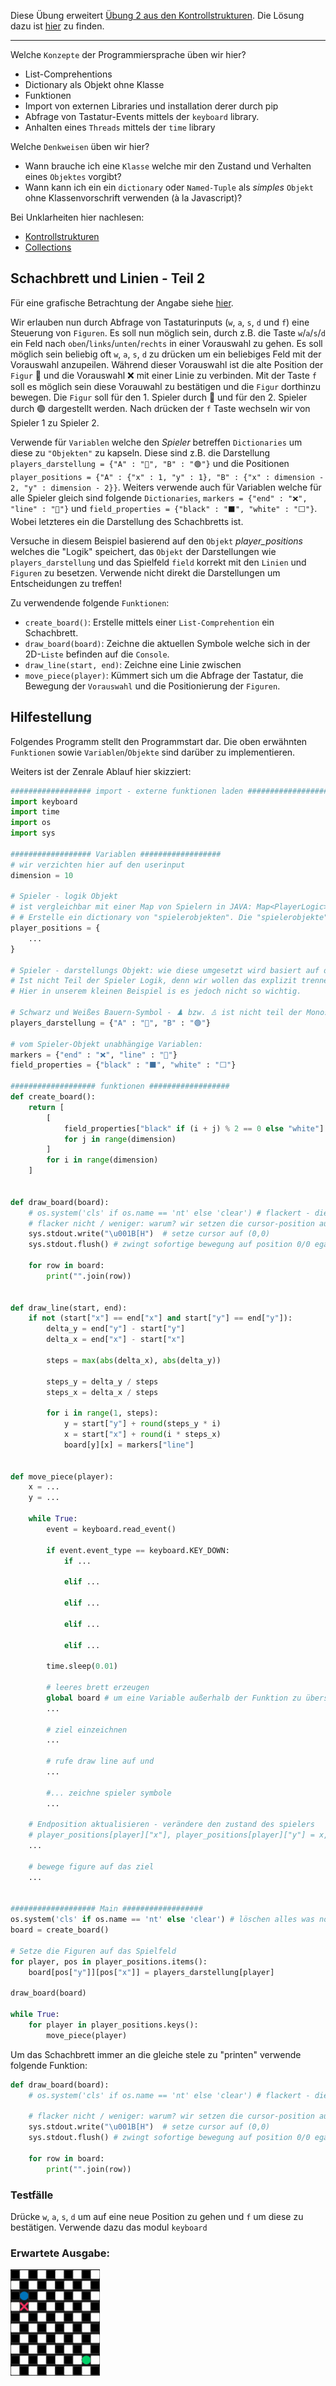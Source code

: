 Diese Übung erweitert [Übung 2 aus den Kontrollstrukturen](../../L03Kontrollstrukturen/exercise2-linien_am_schachbrett/angabe.md). Die Lösung dazu ist [hier](../../L03Kontrollstrukturen/exercise2-linien_am_schachbrett/solution/schachbrett_fall_4.py) zu finden.

---

Welche ``Konzepte`` der Programmiersprache üben wir hier?
* List-Comprehentions
* Dictionary als Objekt ohne Klasse
* Funktionen
* Import von externen Libraries und installation derer durch pip
* Abfrage von Tastatur-Events mittels der ``keyboard`` library.
* Anhalten eines ``Threads`` mittels der ``time`` library

Welche ``Denkweisen`` üben wir hier?
* Wann brauche ich eine ``Klasse`` welche mir den Zustand und Verhalten eines ``Objektes`` vorgibt?
* Wann kann ich ein ein ``dictionary`` oder ``Named-Tuple`` als *simples* ``Objekt`` ohne Klassenvorschrift verwenden (à la Javascript)?

Bei Unklarheiten hier nachlesen:
* [Kontrollstrukturen](../../L03Kontrollstrukturen/L03.2SchleifenUndComprehentions.md)
* [Collections](../L5.1Collections.md)

## Schachbrett und Linien - Teil 2
Für eine grafische Betrachtung der Angabe siehe [hier](#erwartete-ausgabe).

Wir erlauben nun durch Abfrage von Tastaturinputs (``w``, ``a``, ``s``, ``d`` und ``f``) eine Steuerung von ``Figuren``. Es soll nun möglich sein, durch z.B. die Taste ``w``/``a``/``s``/``d`` ein Feld nach ``oben``/``links``/``unten``/``rechts`` in einer Vorauswahl zu gehen. Es soll möglich sein beliebig oft ``w``, ``a``, ``s``, ``d`` zu drücken um ein beliebiges Feld mit der Vorauswahl anzupeilen. Während dieser Vorauswahl ist die alte Position der ``Figur`` 🔵 und die Vorauswahl ❌ mit einer Linie zu verbinden. Mit der Taste ``f`` soll es möglich sein diese Vorauwahl zu bestätigen und die ``Figur`` dorthinzu bewegen. Die ``Figur`` soll für den 1. Spieler durch 🔵 und für den 2. Spieler durch 🟢 dargestellt werden. Nach drücken der ``f`` Taste wechseln wir von Spieler 1 zu Spieler 2.

Verwende für ``Variablen`` welche den *Spieler* betreffen ``Dictionaries`` um diese zu ``"Objekten"`` zu kapseln. Diese sind z.B. die Darstellung ``players_darstellung = {"A" : "🔵", "B" : "🟢"}`` und die Positionen ``player_positions = {"A" : {"x" : 1, "y" : 1}, "B" : {"x" : dimension - 2, "y" : dimension - 2}}``. Weiters verwende auch für Variablen welche für alle Spieler gleich sind folgende ``Dictionaries``, ``markers = {"end" : "❌", "line" : "🔸"}`` und ``field_properties = {"black" : "⬛", "white" : "⬜"}``. Wobei letzteres ein die Darstellung des Schachbretts ist.

Versuche in diesem Beispiel basierend auf den ``Objekt`` *player_positions* welches die "Logik" speichert, das ``Objekt`` der Darstellungen wie ``players_darstellung`` und das Spielfeld ``field`` korrekt mit den ``Linien`` und ``Figuren`` zu besetzen. Verwende nicht direkt die Darstellungen um Entscheidungen zu treffen!

Zu verwendende folgende ``Funktionen``:
* ``create_board()``: Erstelle mittels einer ``List-Comprehention`` ein Schachbrett.
* ``draw_board(board)``: Zeichne die aktuellen Symbole welche sich in der 2D-``Liste`` befinden auf die ``Console``.
* ``draw_line(start, end)``: Zeichne eine Linie zwischen
* ``move_piece(player)``: Kümmert sich um die Abfrage der Tastatur, die Bewegung der ``Vorauswahl`` und die Positionierung der ``Figuren``.

## Hilfestellung
Folgendes Programm stellt den Programmstart dar. Die oben erwähnten ``Funktionen`` sowie ``Variablen``/``Objekte`` sind darüber zu implementieren.

Weiters ist der Zenrale Ablauf hier skizziert:

```python
################## import - externe funktionen laden ################## 
import keyboard
import time
import os
import sys

################## Variablen ################## 
# wir verzichten hier auf den userinput
dimension = 10

# Spieler - logik Objekt
# ist vergleichbar mit einer Map von Spielern in JAVA: Map<PlayerLogic>
# # Erstelle ein dictionary von "spielerobjekten". Die "spielerobjekte" sind wieder ein Dictionary eintra in einem dictionary.
player_positions = {
    ...
}

# Spieler - darstellungs Objekt: wie diese umgesetzt wird basiert auf der logik
# Ist nicht Teil der Spieler Logik, denn wir wollen das explizit trennen. 
# Hier in unserem kleinen Beispiel is es jedoch nicht so wichtig.

# Schwarz und Weißes Bauern-Symbol - ♟️ bzw. ♙ ist nicht teil der Monospacefont. Taschen es mit 🟢 und 🔵 aus
players_darstellung = {"A" : "🔵", "B" : "🟢"} 

# vom Spieler-Objekt unabhängige Variablen: 
markers = {"end" : "❌", "line" : "🔸"}
field_properties = {"black" : "⬛", "white" : "⬜"}

################### funktionen ##################
def create_board():
    return [ 
        [
            field_properties["black" if (i + j) % 2 == 0 else "white"] 
            for j in range(dimension)
        ] 
        for i in range(dimension)
    ]


def draw_board(board):
    # os.system('cls' if os.name == 'nt' else 'clear') # flackert - die gesamte console wir gelöscht und neu erzeugt.
    # flacker nicht / weniger: warum? wir setzen die cursor-position auf 0/0 und zeichnen von dort - "bereits verwendeter speicher wird im hintergrund verwendet" - 
    sys.stdout.write("\u001B[H")  # setze cursor auf (0,0)
    sys.stdout.flush() # zwingt sofortige bewegung auf position 0/0 egal ob buffer voll ist.

    for row in board:
        print("".join(row))


def draw_line(start, end):
    if not (start["x"] == end["x"] and start["y"] == end["y"]):
        delta_y = end["y"] - start["y"]
        delta_x = end["x"] - start["x"]

        steps = max(abs(delta_x), abs(delta_y))

        steps_y = delta_y / steps
        steps_x = delta_x / steps

        for i in range(1, steps):
            y = start["y"] + round(steps_y * i)
            x = start["x"] + round(i * steps_x)
            board[y][x] = markers["line"]


def move_piece(player):
    x = ...
    y = ...
    
    while True:
        event = keyboard.read_event()

        if event.event_type == keyboard.KEY_DOWN:
            if ...

            elif ...

            elif ...

            elif ...

            elif ...
            
        time.sleep(0.01)

        # leeres brett erzeugen
        global board # um eine Variable außerhalb der Funktion zu überschreiben muss global verwendet werden
        ...

        # ziel einzeichnen
        ...

        # rufe draw line auf und
        ...

        #... zeichne spieler symbole
        ...
        
    # Endposition aktualisieren - verändere den zustand des spielers
    # player_positions[player]["x"], player_positions[player]["y"] = x, y
    ...
    
    # bewege figure auf das ziel
    ...


################### Main ##################
os.system('cls' if os.name == 'nt' else 'clear') # löschen alles was noch von der alten console übrig ist.
board = create_board()

# Setze die Figuren auf das Spielfeld
for player, pos in player_positions.items():
    board[pos["y"]][pos["x"]] = players_darstellung[player]

draw_board(board)

while True:
    for player in player_positions.keys():
        move_piece(player)

```

Um das Schachbrett immer an die gleiche stele zu "printen" verwende folgende Funktion:
```python
def draw_board(board):
    # os.system('cls' if os.name == 'nt' else 'clear') # flackert - die gesamte console wir gelöscht und neu erzeugt.

    # flacker nicht / weniger: warum? wir setzen die cursor-position auf 0/0 und zeichnen von dort - "bereits verwendeter speicher wird im hintergrund verwendet"
    sys.stdout.write("\u001B[H")  # setze cursor auf (0,0)
    sys.stdout.flush() # zwingt sofortige bewegung auf position 0/0 egal ob buffer voll ist.

    for row in board:
        print("".join(row))
```

### Testfälle
Drücke ``w``, ``a``, ``s``, ``d`` um auf eine neue Position zu gehen und ``f`` um diese zu bestätigen. Verwende dazu das modul ``keyboard``

### Erwartete Ausgabe:
![alt](../exercise2-schachbrett_und_linien-Teil-2/solution/figures/sample_output.gif)
